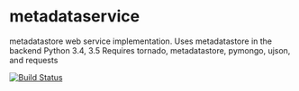 # metadataservice
metadatastore web service implementation. Uses metadatastore in the backend
Python 3.4, 3.5
Requires tornado, metadatastore, pymongo, ujson, and requests

[![Build Status](https://travis-ci.org/NSLS-II/metadataservice.svg?branch=master)](https://travis-ci.org/NSLS-II/metadataservice)
